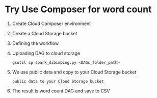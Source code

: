 # Try Use Composer  for word count

1. Create Cloud Composer environment

2. Create a Cloud Storage bucket

3. Defining the workflow

4. Uploading DAG to cloud storage
   ```
   gsutil cp spark_dibimbing.py <DAGs_folder_path>
   ```

5. We use public data and copy to your Cloud Storage bucket
   ```
   public data to your Cloud Storage bucket
   ```

6. The result is word count DAG and save to CSV
